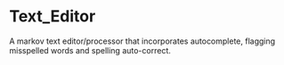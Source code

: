 # Text_Editor
A markov text editor/processor that incorporates autocomplete, flagging misspelled words and spelling auto-correct. 
